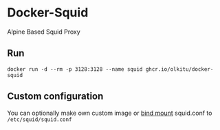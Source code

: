 # Docker-Squid

Alpine Based Squid Proxy

## Run

```
docker run -d --rm -p 3128:3128 --name squid ghcr.io/olkitu/docker-squid
```

## Custom configuration

You can optionally make own custom image or [bind mount](https://docs.docker.com/storage/bind-mounts/) squid.conf to `/etc/squid/squid.conf`
